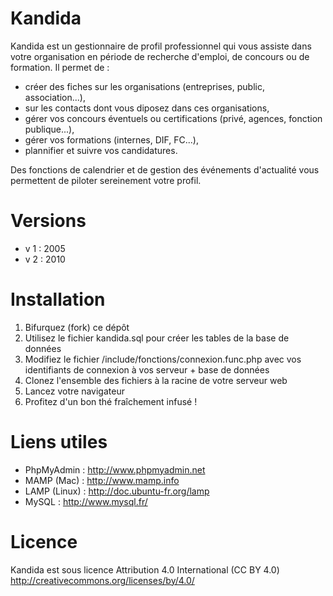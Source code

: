 Kandida
=======

Kandida est un gestionnaire de profil professionnel qui vous assiste dans votre organisation en période de recherche d'emploi, de concours ou de formation. Il permet de :
- créer des fiches sur les organisations (entreprises, public, association...), 
- sur les contacts dont vous diposez dans ces organisations, 
- gérer vos concours éventuels ou certifications (privé, agences, fonction publique...), 
- gérer vos formations (internes, DIF, FC...),
- plannifier et suivre vos candidatures.

Des fonctions de calendrier et de gestion des événements d'actualité vous permettent de piloter sereinement votre profil.


Versions
========
- v 1 : 2005
- v 2 : 2010

Installation
============
1. Bifurquez (fork) ce dépôt
2. Utilisez le fichier kandida.sql pour créer les tables de la base de données
3. Modifiez le fichier /include/fonctions/connexion.func.php avec vos identifiants de connexion à vos serveur + base de données
4. Clonez l'ensemble des fichiers à la racine de votre serveur web
5. Lancez votre navigateur
6. Profitez d'un bon thé fraîchement infusé !

Liens utiles
============
- PhpMyAdmin : http://www.phpmyadmin.net
- MAMP (Mac) : http://www.mamp.info
- LAMP (Linux) : http://doc.ubuntu-fr.org/lamp
- MySQL : http://www.mysql.fr/

Licence
=======
Kandida est sous licence Attribution 4.0 International (CC BY 4.0) http://creativecommons.org/licenses/by/4.0/
